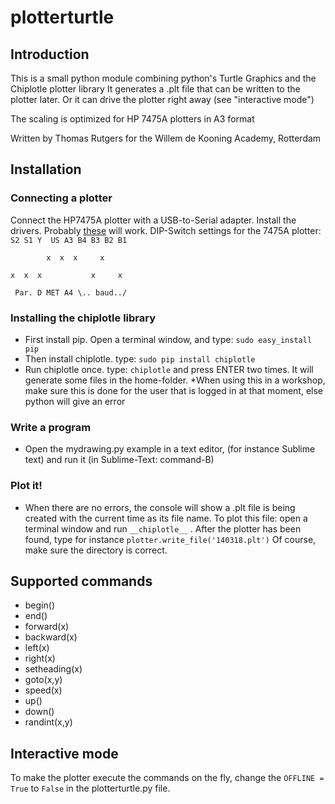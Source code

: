 # plotterturtle

## Introduction

This is a small python module combining python's Turtle Graphics and the Chiplotle plotter library
It generates a .plt file that can be written to the plotter later.
Or it can drive the plotter right away (see "interactive mode")

The scaling is optimized for HP 7475A plotters in A3 format

Written by Thomas Rutgers for the Willem de Kooning Academy, Rotterdam


## Installation

### Connecting a plotter
Connect the HP7475A plotter with a USB-to-Serial adapter. Install the drivers. Probably [these](http://www.prolific.com.tw/US/ShowProduct.aspx?pcid=41) will work. DIP-Switch settings for the 7475A plotter:
`S2 S1 Y  US A3 B4 B3 B2 B1`

`         x  x  x     x    `

`x  x  x           x     x `

` Par. D MET A4 \.. baud../`

### Installing the chiplotle library
* First install pip. Open a terminal window, and type: `sudo easy_install pip`
* Then install chiplotle. type: `sudo pip install chiplotle`
* Run chiplotle once. type: `chiplotle` and press ENTER two times. It will generate some files in the home-folder. *When using this in a workshop, make sure this is done for the user that is logged in at that moment, else python will give an error
### Write a program
* Open the mydrawing.py example in a text editor, (for instance Sublime text) and run it (in Sublime-Text: command-B)
### Plot it!
* When there are no errors, the console will show a .plt file is being created with the current time as its file name. To plot this file: open a terminal window and run `__chiplotle__` . After the plotter has been found, type for instance `plotter.write_file('140318.plt')` Of course, make sure the directory is correct.

## Supported commands
* begin()
* end()
* forward(x)
* backward(x)
* left(x)
* right(x)
* setheading(x)
* goto(x,y)
* speed(x)
* up()
* down()
* randint(x,y)

## Interactive mode

To make the plotter execute the commands on the fly, change the `OFFLINE = True` to `False` in the plotterturtle.py file.
